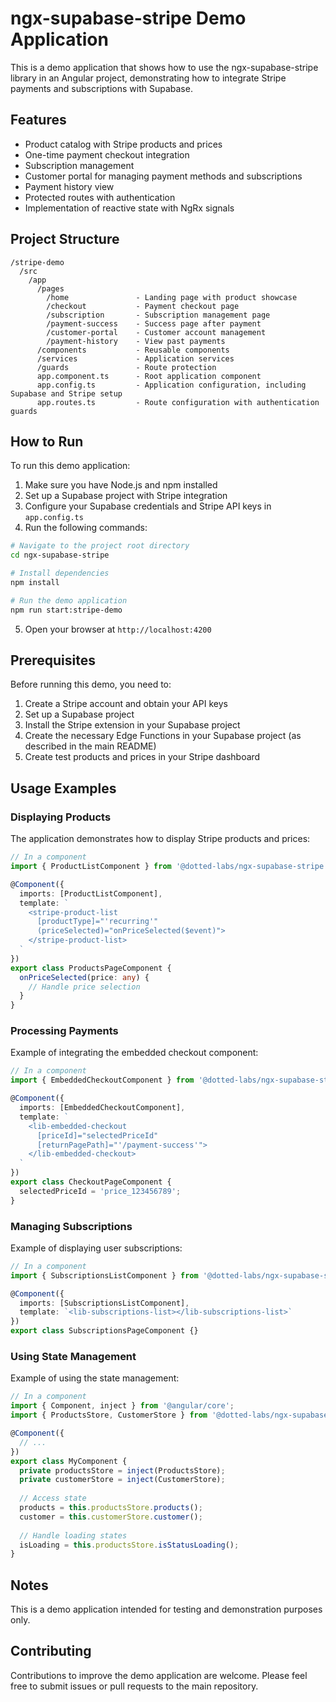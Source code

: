 # ngx-supabase-stripe Demo Application

This is a demo application that shows how to use the ngx-supabase-stripe library in an Angular project, demonstrating how to integrate Stripe payments and subscriptions with Supabase.

## Features

* Product catalog with Stripe products and prices
* One-time payment checkout integration
* Subscription management
* Customer portal for managing payment methods and subscriptions
* Payment history view
* Protected routes with authentication
* Implementation of reactive state with NgRx signals

## Project Structure

```
/stripe-demo
  /src
    /app
      /pages
        /home               - Landing page with product showcase
        /checkout           - Payment checkout page
        /subscription       - Subscription management page
        /payment-success    - Success page after payment
        /customer-portal    - Customer account management
        /payment-history    - View past payments
      /components           - Reusable components
      /services             - Application services
      /guards               - Route protection
      app.component.ts      - Root application component
      app.config.ts         - Application configuration, including Supabase and Stripe setup
      app.routes.ts         - Route configuration with authentication guards
```

## How to Run

To run this demo application:

1. Make sure you have Node.js and npm installed
2. Set up a Supabase project with Stripe integration
3. Configure your Supabase credentials and Stripe API keys in `app.config.ts`
4. Run the following commands:

```bash
# Navigate to the project root directory
cd ngx-supabase-stripe

# Install dependencies
npm install

# Run the demo application
npm run start:stripe-demo
```

5. Open your browser at `http://localhost:4200`

## Prerequisites

Before running this demo, you need to:

1. Create a Stripe account and obtain your API keys
2. Set up a Supabase project
3. Install the Stripe extension in your Supabase project
4. Create the necessary Edge Functions in your Supabase project (as described in the main README)
5. Create test products and prices in your Stripe dashboard

## Usage Examples

### Displaying Products

The application demonstrates how to display Stripe products and prices:

```typescript
// In a component
import { ProductListComponent } from '@dotted-labs/ngx-supabase-stripe';

@Component({
  imports: [ProductListComponent],
  template: `
    <stripe-product-list 
      [productType]="'recurring'" 
      (priceSelected)="onPriceSelected($event)">
    </stripe-product-list>
  `
})
export class ProductsPageComponent {
  onPriceSelected(price: any) {
    // Handle price selection
  }
}
```

### Processing Payments

Example of integrating the embedded checkout component:

```typescript
// In a component
import { EmbeddedCheckoutComponent } from '@dotted-labs/ngx-supabase-stripe';

@Component({
  imports: [EmbeddedCheckoutComponent],
  template: `
    <lib-embedded-checkout 
      [priceId]="selectedPriceId"
      [returnPagePath]="'/payment-success'">
    </lib-embedded-checkout>
  `
})
export class CheckoutPageComponent {
  selectedPriceId = 'price_123456789';
}
```

### Managing Subscriptions

Example of displaying user subscriptions:

```typescript
// In a component
import { SubscriptionsListComponent } from '@dotted-labs/ngx-supabase-stripe';

@Component({
  imports: [SubscriptionsListComponent],
  template: `<lib-subscriptions-list></lib-subscriptions-list>`
})
export class SubscriptionsPageComponent {}
```

### Using State Management

Example of using the state management:

```typescript
// In a component
import { Component, inject } from '@angular/core';
import { ProductsStore, CustomerStore } from '@dotted-labs/ngx-supabase-stripe';

@Component({
  // ...
})
export class MyComponent {
  private productsStore = inject(ProductsStore);
  private customerStore = inject(CustomerStore);
  
  // Access state
  products = this.productsStore.products();
  customer = this.customerStore.customer();
  
  // Handle loading states
  isLoading = this.productsStore.isStatusLoading();
}
```

## Notes

This is a demo application intended for testing and demonstration purposes only.

## Contributing

Contributions to improve the demo application are welcome. Please feel free to submit issues or pull requests to the main repository.
